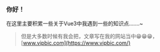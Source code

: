 ### 你好！

在这里主要积累一些关于Vue3中我遇到一些的知识点.......~

>但是大多数时候有我会把，文章写在我的网站当中😁😁😁，[www.vipbic.com](https://www.vipbic.com/)